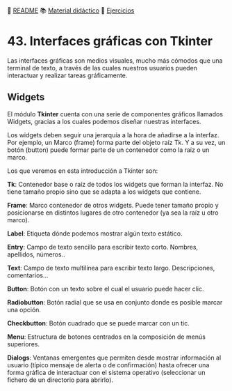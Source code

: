 :page_with_curl: [README](../README.md) :books: [Material didáctico](/documentation/indicedocu.md) :pencil: [Ejercicios](/tests/indicetests.md)


# 43. Interfaces gráficas con Tkinter

Las interfaces gráficas son medios visuales, mucho más cómodos que una terminal de texto, a través de las cuales nuestros usuarios pueden interactuar y realizar tareas gráficamente.

## Widgets
El módulo **Tkinter** cuenta con una serie de componentes gráficos llamados Widgets, gracias a los cuales podemos diseñar nuestras interfaces.

Los widgets deben seguir una jerarquía a la hora de añadirse a la interfaz. Por ejemplo, un Marco (frame) forma parte del objeto raíz Tk. Y a su vez, un botón (button) puede formar parte de un contenedor como la raíz o un marco.

Los que veremos en esta introducción a Tkinter son:


**Tk**: Contenedor base o raíz de todos los widgets que forman la interfaz. No tiene tamaño propio sino que se adapta a los widgets que contiene.

**Frame**: Marco contenedor de otros widgets. Puede tener tamaño propio y posicionarse en distintos lugares de otro contenedor (ya sea la raíz u otro marco).

**Label**: Etiqueta dónde podemos mostrar algún texto estático.

**Entry**: Campo de texto sencillo para escribir texto corto. Nombres, apellidos, números..

**Text**: Campo de texto multilínea para escribir texto largo. Descripciones, comentarios...

**Button**: Botón con un texto sobre el cual el usuario puede hacer clic.

**Radiobutton**: Botón radial que se usa en conjunto donde es posible marcar una opción.

**Checkbutton**: Botón cuadrado que se puede marcar con un tic.

**Menu**: Estructura de botones centrados en la composición de menús superiores.

**Dialogs**: Ventanas emergentes que permiten desde mostrar información al usuario (típico mensaje de alerta o de confirmación) hasta ofrecer una forma gráfica de interactuar con el sistema operativo (seleccionar un fichero de un directorio para abrirlo).
